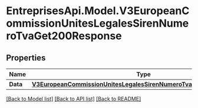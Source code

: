 # EntreprisesApi.Model.V3EuropeanCommissionUnitesLegalesSirenNumeroTvaGet200Response

## Properties

Name | Type | Description | Notes
------------ | ------------- | ------------- | -------------
**Data** | [**V3EuropeanCommissionUnitesLegalesSirenNumeroTvaGet200ResponseData**](V3EuropeanCommissionUnitesLegalesSirenNumeroTvaGet200ResponseData.md) |  | 

[[Back to Model list]](../README.md#documentation-for-models) [[Back to API list]](../README.md#documentation-for-api-endpoints) [[Back to README]](../README.md)

